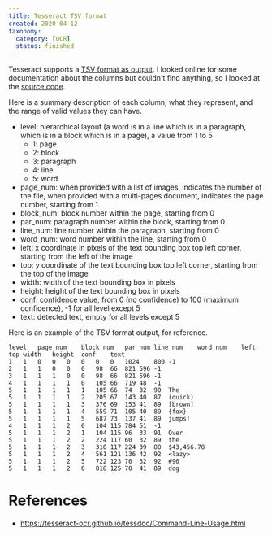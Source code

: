 ```yaml
---
title: Tesseract TSV format
created: 2020-04-12
taxonomy:
  category: [OCR]
  status: finished
---
```


Tesseract supports a [TSV format as output](https://tesseract-ocr.github.io/tessdoc/Command-Line-Usage.html#tsv-output-currently-available-in-305-dev-in-master-branch-on-github). I looked online for some documentation about the columns but couldn't find anything, so I looked at the [source code](https://github.com/tesseract-ocr/tesseract/blob/cdebe13d81e2ad2a83be533886750f5491b25262/src/api/baseapi.cpp#L1398).

Here is a summary description of each column, what they represent, and the range of valid values they can have.

* level: hierarchical layout (a word is in a line which is in a paragraph, which is in a block which is in a page), a value from 1 to 5
	* 1: page
	* 2: block
	* 3: paragraph
	* 4: line
	* 5: word
* page_num: when provided with a list of images, indicates the number of the file, when provided with a multi-pages document, indicates the page number, starting from 1
* block_num: block number within the page, starting from 0
* par_num: paragraph number within the block, starting from 0
* line_num: line number within the paragraph, starting from 0
* word_num: word number within the line, starting from 0
* left: x coordinate in pixels of the text bounding box top left corner, starting from the left of the image
* top: y coordinate of the text bounding box top left corner, starting from the top of the image
* width: width of the text bounding box in pixels
* height: height of the text bounding box in pixels
* conf: confidence value, from 0 (no confidence) to 100 (maximum confidence), -1 for all level except 5
* text: detected text, empty for all levels except 5

Here is an example of the TSV format output, for reference.

```tsv
level	page_num	block_num	par_num	line_num	word_num	left	top	width	height	conf	text
1	1	0	0	0	0	0	0	1024	800	-1
2	1	1	0	0	0	98	66	821	596	-1
3	1	1	1	0	0	98	66	821	596	-1
4	1	1	1	1	0	105	66	719	48	-1
5	1	1	1	1	1	105	66	74	32	90	The
5	1	1	1	1	2	205	67	143	40	87	(quick)
5	1	1	1	1	3	376	69	153	41	89	[brown]
5	1	1	1	1	4	559	71	105	40	89	{fox}
5	1	1	1	1	5	687	73	137	41	89	jumps!
4	1	1	1	2	0	104	115	784	51	-1
5	1	1	1	2	1	104	115	96	33	91	Over
5	1	1	1	2	2	224	117	60	32	89	the
5	1	1	1	2	3	310	117	224	39	88	$43,456.78
5	1	1	1	2	4	561	121	136	42	92	<lazy>
5	1	1	1	2	5	722	123	70	32	92	#90
5	1	1	1	2	6	818	125	70	41	89	dog
```

# References
* https://tesseract-ocr.github.io/tessdoc/Command-Line-Usage.html
